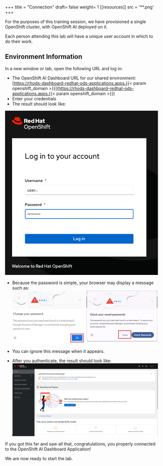 +++
title = "Connection"
draft= false
weight= 1
[[resources]]
  src = '**.png'
+++

For the purposes of this training session, we have provisioned a single OpenShift cluster, with OpenShift AI deployed on it.

Each person attending this lab will have a unique user account in which to do their work.

## Environment Information

In a new window or tab, open the following URL and log in:

* The OpenShift AI Dashboard URL for our shared environment: [https://rhods-dashboard-redhat-ods-applications.apps.{{< param openshift_domain >}}](https://rhods-dashboard-redhat-ods-applications.apps.{{< param openshift_domain >}})
* Enter your credentials
* The result should look like:

![02-01-login1](02-01-login1.png)



* Because the password is simple, your browser may display a message such as:
![02-01-login-scary](02-01-login-scary.png)
* You can ignore this message when it appears.

* After you authenticate, the result should look like:
![02-01-rhoai-front-page](02-01-rhoai-front-page.png)

If you got this far and saw all that, congratulations, you properly connected to the OpenShift AI Dashboard Application!

We are now ready to start the lab.
